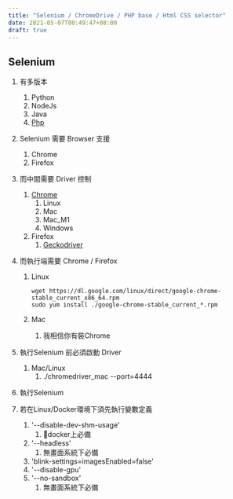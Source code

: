 ```yaml
---
title: "Selenium / ChromeDrive / PHP base / Html CSS selector"
date: 2021-05-07T00:49:47+08:00
draft: true
---
```


## Selenium

1. 有多版本
   1. Python
   2. NodeJs
   3. Java
   4. [Php](https://github.com/php-webdriver/php-webdriver)

2. Selenium 需要 Browser 支援
   1. Chrome
   2. Firefox

3. 而中間需要 Driver 控制
   1. [Chrome](https://chromedriver.storage.googleapis.com/index.html?path=91.0.4472.19/)
      1. Linux
      2. Mac
      3. Mac_M1
      4. Windows
   2. Firefox
      1. [Geckodriver](https://github.com/php-webdriver/php-webdriver/wiki/Firefox)
4. 而執行端需要 Chrome / Firefox
   1. Linux

        ```shell
        wget https://dl.google.com/linux/direct/google-chrome-stable_current_x86_64.rpm
        sudo yum install ./google-chrome-stable_current_*.rpm
        ```

   2. Mac
       1. 我相信你有裝Chrome
5. 執行Selenium 前必須啟動 Driver
   1. Mac/Linux
      1. ./chromedriver_mac --port=4444
6. 執行Selenium
7. 若在Linux/Docker環境下須先執行變數定義
   1. '--disable-dev-shm-usage'
      1. docker上必備
   2. '--headless'
      1. 無畫面系統下必備
   3. 'blink-settings=imagesEnabled=false'
   4. '--disable-gpu'
   5. '--no-sandbox'
      1. 無畫面系統下必備
